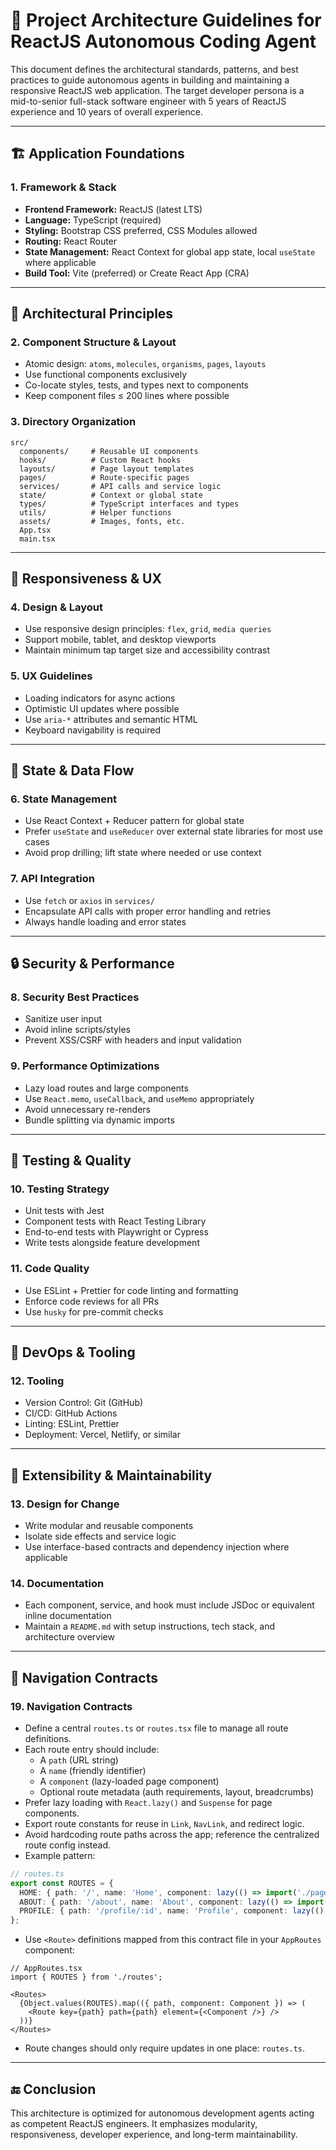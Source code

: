 
# 🧠 Project Architecture Guidelines for ReactJS Autonomous Coding Agent

This document defines the architectural standards, patterns, and best practices to guide autonomous agents in building and maintaining a responsive ReactJS web application. The target developer persona is a mid-to-senior full-stack software engineer with 5 years of ReactJS experience and 10 years of overall experience.

---

## 🏗️ Application Foundations

### 1. Framework & Stack
- **Frontend Framework:** ReactJS (latest LTS)
- **Language:** TypeScript (required)
- **Styling:** Bootstrap CSS preferred, CSS Modules allowed
- **Routing:** React Router
- **State Management:** React Context for global app state, local `useState` where applicable
- **Build Tool:** Vite (preferred) or Create React App (CRA)

---

## 📐 Architectural Principles

### 2. Component Structure & Layout
- Atomic design: `atoms`, `molecules`, `organisms`, `pages`, `layouts`
- Use functional components exclusively
- Co-locate styles, tests, and types next to components
- Keep component files ≤ 200 lines where possible

### 3. Directory Organization

```
src/
  components/     # Reusable UI components
  hooks/          # Custom React hooks
  layouts/        # Page layout templates
  pages/          # Route-specific pages
  services/       # API calls and service logic
  state/          # Context or global state
  types/          # TypeScript interfaces and types
  utils/          # Helper functions
  assets/         # Images, fonts, etc.
  App.tsx
  main.tsx
```

---

## 📲 Responsiveness & UX

### 4. Design & Layout
- Use responsive design principles: `flex`, `grid`, `media queries`
- Support mobile, tablet, and desktop viewports
- Maintain minimum tap target size and accessibility contrast

### 5. UX Guidelines
- Loading indicators for async actions
- Optimistic UI updates where possible
- Use `aria-*` attributes and semantic HTML
- Keyboard navigability is required

---

## 🧬 State & Data Flow

### 6. State Management
- Use React Context + Reducer pattern for global state
- Prefer `useState` and `useReducer` over external state libraries for most use cases
- Avoid prop drilling; lift state where needed or use context

### 7. API Integration
- Use `fetch` or `axios` in `services/`
- Encapsulate API calls with proper error handling and retries
- Always handle loading and error states

---

## 🔒 Security & Performance

### 8. Security Best Practices
- Sanitize user input
- Avoid inline scripts/styles
- Prevent XSS/CSRF with headers and input validation

### 9. Performance Optimizations
- Lazy load routes and large components
- Use `React.memo`, `useCallback`, and `useMemo` appropriately
- Avoid unnecessary re-renders
- Bundle splitting via dynamic imports

---

## 🧪 Testing & Quality

### 10. Testing Strategy
- Unit tests with Jest
- Component tests with React Testing Library
- End-to-end tests with Playwright or Cypress
- Write tests alongside feature development

### 11. Code Quality
- Use ESLint + Prettier for code linting and formatting
- Enforce code reviews for all PRs
- Use `husky` for pre-commit checks

---

## 🚦 DevOps & Tooling

### 12. Tooling
- Version Control: Git (GitHub)
- CI/CD: GitHub Actions
- Linting: ESLint, Prettier
- Deployment: Vercel, Netlify, or similar

---

## 🧩 Extensibility & Maintainability

### 13. Design for Change
- Write modular and reusable components
- Isolate side effects and service logic
- Use interface-based contracts and dependency injection where applicable

### 14. Documentation
- Each component, service, and hook must include JSDoc or equivalent inline documentation
- Maintain a `README.md` with setup instructions, tech stack, and architecture overview

---

## 🔦 Navigation Contracts

### 19. Navigation Contracts

- Define a central `routes.ts` or `routes.tsx` file to manage all route definitions.
- Each route entry should include:
  - A `path` (URL string)
  - A `name` (friendly identifier)
  - A `component` (lazy-loaded page component)
  - Optional route metadata (auth requirements, layout, breadcrumbs)
- Prefer lazy loading with `React.lazy()` and `Suspense` for page components.
- Export route constants for reuse in `Link`, `NavLink`, and redirect logic.
- Avoid hardcoding route paths across the app; reference the centralized route config instead.
- Example pattern:

```ts
// routes.ts
export const ROUTES = {
  HOME: { path: '/', name: 'Home', component: lazy(() => import('./pages/Home')) },
  ABOUT: { path: '/about', name: 'About', component: lazy(() => import('./pages/About')) },
  PROFILE: { path: '/profile/:id', name: 'Profile', component: lazy(() => import('./pages/Profile')) },
};
```

- Use `<Route>` definitions mapped from this contract file in your `AppRoutes` component:

```tsx
// AppRoutes.tsx
import { ROUTES } from './routes';

<Routes>
  {Object.values(ROUTES).map(({ path, component: Component }) => (
    <Route key={path} path={path} element={<Component />} />
  ))}
</Routes>
```

- Route changes should only require updates in one place: `routes.ts`.

---

## 🔚 Conclusion

This architecture is optimized for autonomous development agents acting as competent ReactJS engineers. It emphasizes modularity, responsiveness, developer experience, and long-term maintainability.
